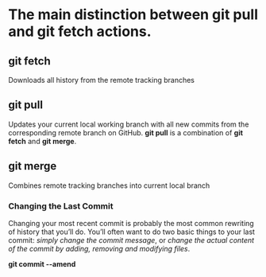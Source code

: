 # The main distinction between git pull and git fetch actions.
## git fetch
Downloads all history from the remote tracking branches

## git pull 
Updates your current local working branch with all new commits from the corresponding remote branch on GitHub. **git pull** is a combination of __git fetch__ and __git merge__.

## git merge 
Combines remote tracking branches into current local branch

### Changing the Last Commit
Changing your most recent commit is probably the most common rewriting of history that you’ll do. You’ll often want to do two basic things to your last commit: *simply change the commit message*, or *change the actual content of the commit by adding, removing and modifying files*.


**git commit --amend**

